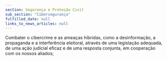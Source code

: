 ```yaml
---
section: Segurança e Proteção Civil
sub_section: "Cibersegurança"
fulfilled_date: null
links_to_news_articles: null
---
```


Combater o cibercrime e as ameaças híbridas, como a desinformação, a propaganda e a interferência eleitoral, através de uma legislação adequada, de uma ação judicial eficaz e de uma resposta conjunta, em cooperação com os nossos aliados;